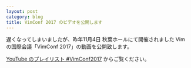 ```yaml
---
layout: post
category: blog
title: VimConf 2017 のビデオを公開します
---
```


遅くなってしまいましたが、昨年11月4日 秋葉ホールにて開催されました Vim の国際会議「VimConf 2017」の動画を公開致します。

[YouTube のプレイリスト #VimConf2017](https://www.youtube.com/playlist?list=PLx8bw5NQypskGEy8ARntIDxKmXcBEoRZQ) からご覧ください。

